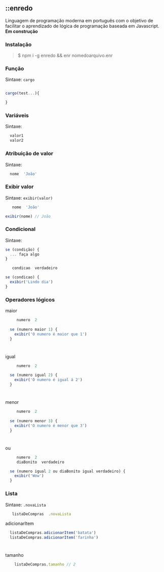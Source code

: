 ## ::enredo 

Linguagem de programação moderna em português com o objetivo de facilitar o aprendizado de lógica de programação baseada em Javascript.
**Em construção**  

### Instalação
> $ npm i -g enredo && enr nomedoarquivo.enr  

### Função
Sintaxe: `cargo`  
```javascript

cargo(test...){

}
```

### Variáveis
Sintaxe: `  `  
```javascript
  valor1
  valor2
```

### Atribuição de valor
Sintaxe: ` `  
```javascript
  nome  'João'
```
### Exibir valor
Sintaxe: `exibir(valor)`  
```javascript
   nome  'João'

exibir(nome) // João
```

### Condicional
Sintaxe: 
```javascript
se (condição) {
  ... faça algo
}
```
```javascript
   condicao  verdadeiro

se (condicao) {
  exibir('Lindo dia')
}
```

### Operadores lógicos
maior

```javascript
     numero  2
  
  se (numero maior 1) {
    exibir('O numero é maior que 1')
  }

```
#

igual

```javascript
     numero  2
  
  se (numero igual 2) {
    exibir('O numero é igual á 2')
  }
```

#

menor

```javascript
     numero  2
  
  se (numero menor 3) {
    exibir('O numero é menor que 3')
  }
  ```
#

ou

```javascript
     numero  2
     diaBonito  verdadeiro

  se (numero igual 2 ou diaBonito igual verdadeiro) {
    exibir('Wow')
  }
  ```

### Lista
Sintaxe: `.novaLista`  
```javascript
   listaDeCompras  .novaLista
```

adicionarItem

  ```javascript
    listaDeCompras.adicionarItem('batata')
    listaDeCompras.adicionarItem('farinha')
  ```

#

tamanho

```javascript
    listaDeCompras.tamanho // 2
  ```
